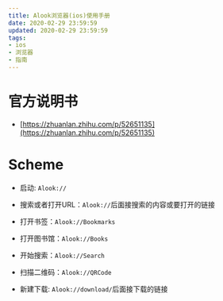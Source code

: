 ```yaml
---
title: Alook浏览器(ios)使用手册
date: 2020-02-29 23:59:59
updated: 2020-02-29 23:59:59
tags:
- ios
- 浏览器
- 指南
---
```


# 官方说明书

- [https://zhuanlan.zhihu.com/p/52651135](https://zhuanlan.zhihu.com/p/52651135)

# Scheme

- 启动: `Alook://`

- 搜索或者打开URL：`Alook://`后面接搜索的内容或要打开的链接

- 打开书签：`Alook://Bookmarks`

- 打开图书馆：`Alook://Books`

- 开始搜索：`Alook://Search`

- 扫描二维码：`Alook://QRCode`

- 新建下载: `Alook://download/`后面接下载的链接
